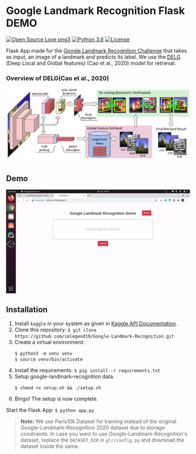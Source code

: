 # Google Landmark Recognition Flask DEMO

[![Open Source Love png3](https://badges.frapsoft.com/os/v3/open-source.png?v=103)](https://github.com/ellerbrock/open-source-badges/) 
[![Python 3.8](https://img.shields.io/badge/python-3.8-blue.svg)](https://www.python.org/downloads/release/python-380/) 
[![License](https://img.shields.io/badge/License-MIT-orange.svg)](https://opensource.org/licenses/MIT) 

Flask App made for the [Google Landmark Recognition Challenge](https://www.kaggle.com/c/landmark-recognition-2020) that takes as input, an image of a landmark and predicts its label. We use the [DELG](https://arxiv.org/abs/2001.05027) (Deep Local and Global features) (Cao et al., 2020) model for retrieval. 

### Overview of DELG(Cao et al., 2020)
![model](assets/model.png)


## Demo

![GLR - Animated gif demo](assets/glr-demo.gif)

## Installation

 1. Install `kaggle` in your system as given in [Kaggle API Documentation](https://www.kaggle.com/docs/api).
 2. Clone this repository: `$ git clone https://github.com/imlegend19/Google-Landmark-Recognition.git`  
 3. Create a virtual environment: 
     ```
     $ python3 -m venv venv
     $ source venv/bin/activate
     ``` 
 4. Install the requirements: `$ pip install -r requirements.txt`
 5. Setup google-landmark-recognition data.
    ```
    $ chmod +x setup.sh && ./setup.sh
    ```
 6. Bingo! The setup is now complete.

Start the Flask App: `$ python app.py`

> **Note:**
> We use Paris10k Dataset for training instead of the original Google-Landmark-Recognition 2020 dataset due to storage 
> constraints. In case you want to use Google-Landmark-Recognition's dataset, replace the `DATASET_DIR` in 
> `glr/config.py` and download the dataset inside the same.
